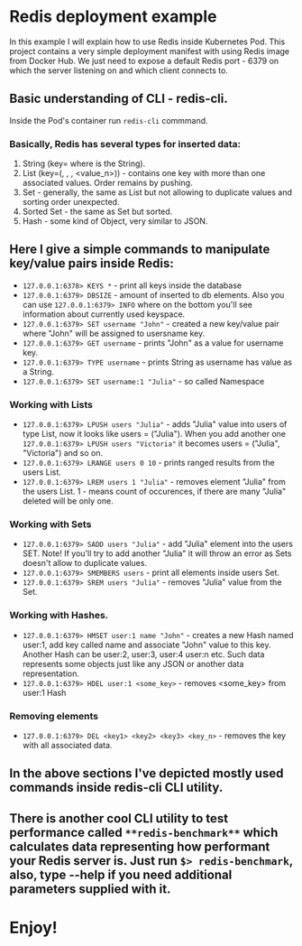 # Redis deployment example

In this example I will explain how to use Redis inside Kubernetes Pod.
This project contains a very simple deployment manifest with using Redis image from Docker Hub. We just need to expose a default Redis port - 6379 on which the server listening on and which client connects to.

## Basic understanding of CLI - **redis-cli**.
Inside the Pod's container run `redis-cli` commmand.

### Basically, Redis has several types for inserted data:
1. String (key=<value> where <value> is the String).
2. List (key=(<value1>, <value2>, <value3>, <value_n>)) - contains one key with more than one associated values. Order remains by pushing.
3. Set - generally, the same as List but not allowing to duplicate values and sorting order unexpected.
4. Sorted Set - the same as Set but sorted.
5. Hash - some kind of Object, very similar to JSON.

## Here I give a simple commands to manipulate key/value pairs inside Redis:
* `127.0.0.1:6378> KEYS *` - print all keys inside the database
* `127.0.0.1:6379> DBSIZE` - amount of inserted to db elements. Also you can use `127.0.0.1:6379> INFO` where on the bottom you'll see information about currently used keyspace.
* `127.0.0.1:6379> SET username "John"` - created a new key/value pair where "John" will be assigned to usersname key.
* `127.0.0.1:6379> GET username` - prints "John" as a value for username key.
* `127.0.0.1:6379> TYPE username` - prints String as username has value as a String.
* `127.0.0.1:6379> SET username:1 "Julia"` - so called Namespace

### Working with Lists

* `127.0.0.1:6379> LPUSH users "Julia"` - adds "Julia" value into users of type List, now it looks like users = ("Julia"). When you add another one `127.0.0.1:6379> LPUSH users "Victoria"` it becomes users = ("Julia", "Victoria") and so on.
* `127.0.0.1:6379> LRANGE users 0 10` - prints ranged results from the users List.
* `127.0.0.1:6379> LREM users 1 "Julia"` - removes element "Julia" from the users List. 1 - means count of occurences, if there are many "Julia" deleted will be only one.

### Working with Sets

* `127.0.0.1:6379> SADD users "Julia"` - add "Julia" element into the users SET. Note! If you'll try to add another "Julia" it will throw an error as Sets doesn't allow to duplicate values.
* `127.0.0.1:6379> SMEMBERS users` - print all elements inside users Set.
* `127.0.0.1:6379> SREM users "Julia"` - removes "Julia" value from the Set.

### Working with Hashes.
* `127.0.0.1:6379> HMSET user:1 name "John"` - creates a new Hash named user:1, add key called name and associate "John" value to this key. Another Hash can be user:2, user:3, user:4 user:n etc. Such data represents some objects just like any JSON or another data representation.
* `127.0.0.1:6379> HDEL user:1 <some_key>` - removes <some_key> from user:1 Hash

### Removing elements
* `127.0.0.1:6379> DEL <key1> <key2> <key3> <key_n>` - removes the key with all associated data.

## In the above sections I've depicted mostly used commands inside **redis-cli** CLI utility.

## There is another cool CLI utility to test performance called `**redis-benchmark**` which calculates data representing how performant your Redis server is. Just run `$> redis-benchmark`, also, type --help if you need additional parameters supplied with it.

# Enjoy!
